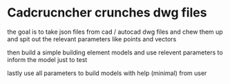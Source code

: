 # Cadcrucncher crunches dwg files

the goal is to take json files from cad / autocad dwg files 
and chew them up and spit out the relevant parameters like
points and vectors

then build a simple building element models and use relevent parameters to inform the model just to test

lastly use all parameters to build models with help (minimal) from 
user
